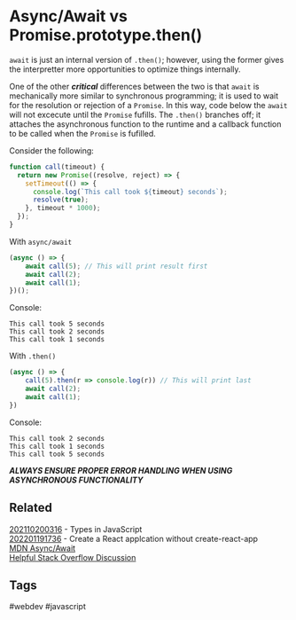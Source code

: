 # Async/Await vs Promise.prototype.then()
```await``` is just an internal version of ```.then()```; however, using the
former gives the interpretter more opportunities to optimize things internally.

One of the other ***critical*** differences between the two is that ```await```
is mechanically more similar to synchronous programming; it is used to wait
for the resolution or rejection of a ```Promise```. In this way, code below the
```await``` will not excecute until the ```Promise``` fufills. The ```.then()```
branches off; it attaches the asynchronous function to the runtime and a
callback function to be called when the ```Promise``` is fufilled.

Consider the following:
```js
function call(timeout) {
  return new Promise((resolve, reject) => {
    setTimeout(() => {
      console.log(`This call took ${timeout} seconds`);
      resolve(true);
    }, timeout * 1000);
  });
}
```
With ```async/await```
```js
(async () => {
    await call(5); // This will print result first
    await call(2);
    await call(1);
})();
```
Console:
```
This call took 5 seconds
This call took 2 seconds
This call took 1 seconds
```
With ```.then()```
```js
(async () => {
    call(5).then(r => console.log(r)) // This will print last
    await call(2);
    await call(1);
})
```
Console:
```
This call took 2 seconds
This call took 1 seconds
This call took 5 seconds
```


***ALWAYS ENSURE PROPER ERROR HANDLING WHEN USING ASYNCHRONOUS FUNCTIONALITY***

## Related
[202110200316](../202110200316) - Types in JavaScript \
[202201191736](../202201191736) - Create a React applcation without create-react-app \
[MDN Async/Await](https://developer.mozilla.org/en-US/docs/Learn/JavaScript/Asynchronous/Async_await) \
[Helpful Stack Overflow Discussion](https://stackoverflow.com/questions/54495711/async-await-vs-then-which-is-the-best-for-performance)

## Tags
#webdev #javascript

